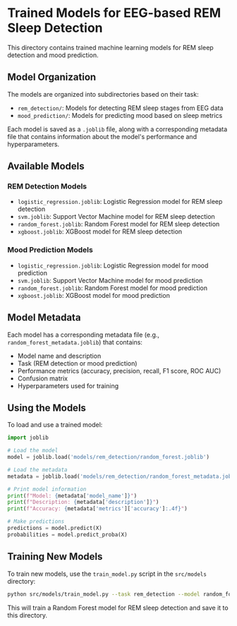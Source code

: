 # Trained Models for EEG-based REM Sleep Detection

This directory contains trained machine learning models for REM sleep detection and mood prediction.

## Model Organization

The models are organized into subdirectories based on their task:

- `rem_detection/`: Models for detecting REM sleep stages from EEG data
- `mood_prediction/`: Models for predicting mood based on sleep metrics

Each model is saved as a `.joblib` file, along with a corresponding metadata file that contains information about the model's performance and hyperparameters.

## Available Models

### REM Detection Models

- `logistic_regression.joblib`: Logistic Regression model for REM sleep detection
- `svm.joblib`: Support Vector Machine model for REM sleep detection
- `random_forest.joblib`: Random Forest model for REM sleep detection
- `xgboost.joblib`: XGBoost model for REM sleep detection

### Mood Prediction Models

- `logistic_regression.joblib`: Logistic Regression model for mood prediction
- `svm.joblib`: Support Vector Machine model for mood prediction
- `random_forest.joblib`: Random Forest model for mood prediction
- `xgboost.joblib`: XGBoost model for mood prediction

## Model Metadata

Each model has a corresponding metadata file (e.g., `random_forest_metadata.joblib`) that contains:

- Model name and description
- Task (REM detection or mood prediction)
- Performance metrics (accuracy, precision, recall, F1 score, ROC AUC)
- Confusion matrix
- Hyperparameters used for training

## Using the Models

To load and use a trained model:

```python
import joblib

# Load the model
model = joblib.load('models/rem_detection/random_forest.joblib')

# Load the metadata
metadata = joblib.load('models/rem_detection/random_forest_metadata.joblib')

# Print model information
print(f"Model: {metadata['model_name']}")
print(f"Description: {metadata['description']}")
print(f"Accuracy: {metadata['metrics']['accuracy']:.4f}")

# Make predictions
predictions = model.predict(X)
probabilities = model.predict_proba(X)
```

## Training New Models

To train new models, use the `train_model.py` script in the `src/models` directory:

```bash
python src/models/train_model.py --task rem_detection --model random_forest
```

This will train a Random Forest model for REM sleep detection and save it to this directory. 